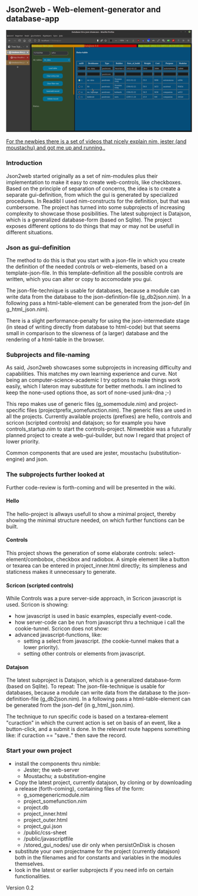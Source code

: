 ## Json2web - Web-element-generator and database-app

![datajson_screen01.png](mostfiles/screenshots/datajson_screen01.png)

[For the newbies there is a set of videos that nicely explain nim, jester (and moustachu) and got me up and running..](https://www.youtube.com/watch?v=zSXbifhuZSo&t=600s)

### Introduction
Json2web started originally as a set of nim-modules plus their implementation to  make it easy to create web-controls, like checkboxes. Based on the principle of separation of concerns, the idea is to create a separate gui-definition, from which the gui is generated by specialized procedures.  In Readibl I used nim-constructs for the definition, but that was cumbersome. The project has turned into some subprojects of increasing complexity to showcase those  posibilities. The latest subproject is Datajson, which is a generalized database-form (based on Sqlite). The project exposes different options to do things that may or may not be usefull in different situations.

### Json as gui-definition
The method to do this is that you start with a json-file in which you create the definition of the needed controls or web-elements, based on a template-json-file. In this template-definition all the possible controls are written, which you can alter or copy to accomodate you gui.

The json-file-technique is usable for databases, because a module can write data from the database to the json-definition-file (g_db2json.nim). In a following pass a html-table-element can be generated from the json-def (in g_html_json.nim). 

There is a slight performance-penalty for using the json-intermediate stage (in stead of writing directly from database to html-code) but that seems  small in comparison to the slowness of (a larger) database and the rendering of a html-table in the browser.


### Subprojects and file-naming
As said, Json2web showcases some subprojects in increasing difficulty and capabilities. This matches my own learning experience and curve. Not being an computer-science-academic I try options to make things work easily, which I lateron may substitute for better methods. I am inclined to keep the none-used options thoe, as sort of none-used junk-dna ;-)

This repo makes use of generic files (g_somemodule.nim) and project-specific files (projectprefix_somefunction.nim). The generic files are used in all the projects. Currently available projects (prefixes) are hello, controls and scricon (scripted controls) and datajson; so for example you have controls_startup.nim to start the controls-project. Nimwebbie was a futurally planned project to create a web-gui-builder, but now I regard that project of lower priority.

Common components that are used are jester, moustachu (substitution-engine) and json.

### The subprojects further looked at

Further code-review is forth-coming and will be presented in the wiki.

#### Hello
The hello-project is allways usefull to show a minimal project, thereby showing the minimal structure needed, on which further functions can be built.

#### Controls
This project shows the generation of some elaborate controls: select-element/combobox, checkbox and radiobox. A simple element like a button or texarea can be entered in project_inner.html directly; its simpleness and staticness makes it unnecessary to generate.  

#### Scricon (scripted controls)
While Controls was a pure server-side approach, in Scricon javascript is used. Scricon is showing:
- how javascript is used in basic examples, especially event-code.
- how server-code can be run from javascript thru a technique i call the cookie-tunnel.
Scricon does not show:
- advanced javascript-functions, like:
	- setting a select from javascript. (the cookie-tunnel makes that a lower priority).
	- setting other controls or elements from javascript.

#### Datajson
The latest subproject is Datajson, which is a generalized database-form (based on Sqlite). To repeat: The json-file-technique is usable for databases, because a module can write data from the database to the json-definition-file (g_db2json.nim). In a following pass a html-table-element can be generated from the json-def (in g_html_json.nim). 

The technique to run specific code is based on a textarea-element "curaction" in which the current action is set on basis of an event, like a button-click, and a submit is done. In the relevant route happens something like: if curaction == "save.." then save the record.


### Start your own project
- install the components thru nimble:
	- Jester; the web-server
	- Moustachu; a substitution-engine
- Copy the latest project, currently datajson, by cloning or by downloading a release (forth-coming), containing files of the form:
	- g_somegenericmodule.nim
	- project_somefunction.nim
	- project.db
	- project_inner.html
	- project_outer.html
	- project_gui.json
	- /public/css-sheet
	- /public/javascriptfile
	- /stored_gui_nodes/      use dir only when persistOnDisk is chosen
- substitute your own projectname for the project (currently datajson) both in the filenames and for constants and variables in the modules themselves.
- look in the latest or earlier subprojects if you need info on certain functionalities.




Version 0.2
